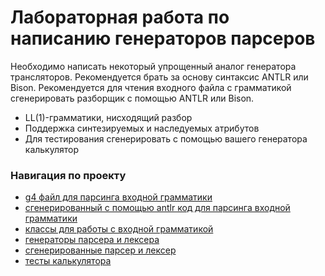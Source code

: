 # Лабораторная работа по написанию генераторов парсеров

Необходимо написать некоторый упрощенный аналог генератора трансляторов. Рекомендуется брать за основу синтаксис ANTLR или Bison. Рекомендуется для чтения входного файла с грамматикой сгенерировать разборщик с помощью ANTLR или Bison.

* LL(1)-грамматики, нисходящий разбор
* Поддержка синтезируемых и наследуемых атрибутов
* Для тестирования сгенерировать с помощью вашего генератора калькулятор

### Навигация по проекту

* [g4 файл для парсинга входной грамматики](https://github.com/Ma-XD/Translation-Methods/tree/main/TM-lab-4/src/main/antlr)
* [сгенерированный с помощью antlr код для парсинга входной грамматики](https://github.com/Ma-XD/Translation-Methods/tree/main/TM-lab-4/src/main/java)
* [классы для работы с входной грамматикой](https://github.com/Ma-XD/Translation-Methods/tree/main/TM-lab-4/src/main/kotlin/grammar)
* [генераторы парсера и лексера](https://github.com/Ma-XD/Translation-Methods/tree/main/TM-lab-4/src/main/kotlin/codebuilders)
* [сгенерированные парсер и лексер](https://github.com/Ma-XD/Translation-Methods/tree/main/TM-lab-4/src/main/kotlin/parser)
* [тесты калькулятора](https://github.com/Ma-XD/Translation-Methods/tree/main/TM-lab-4/src/test/kotlin)
